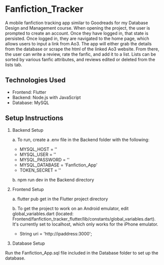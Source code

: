 # Fanfiction_Tracker
A mobile fanfiction tracking app similar to Goodreads for my Database Design and Management course. When opening the project, the user is prompted to create an account. Once they have logged in, that state is persisted. Once logged in, they are navigated to the home page, which allows users to input a link from Ao3. The app will either grab the details from the database or scrape the html of the linked Ao3 website. From there, the user can write a review, rate the fanfic, and add it to a list. Lists can be sorted by various fanfic attributes, and reviews edited or deleted from the lists tab.

## Technologies Used
- Frontend: Flutter
- Backend: Node.js with JavaScript
- Database: MySQL

## Setup Instructions
1. Backend Setup

    a. To run, create a .env file in the Backend folder with the following:
      - MYSQL_HOST = ''
      - MYSQL_USER = ''
      - MYSQL_PASSWORD = ''
      - MYSQL_DATABASE = 'Fanfiction_App'
      - TOKEN_SECRET = ''
  
    b. npm run dev in the Backend directory

3. Frontend Setup
   
   a. flutter pub get in the Flutter project directory

   b. To get the project to work on an Android emulator, edit global_variables.dart (located: Frontend/fanfiction_tracker_flutter/lib/constants/global_variables.dart). It's currently set to localhost, which only works for the iPhone emulator.
    - String uri = 'http://ipaddress:3000';

3. Database Setup
   
Run the Fanfiction_App.sql file included in the Database folder to set up the database.
